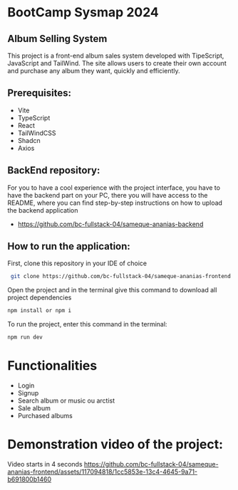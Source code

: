 # BootCamp Sysmap 2024
## Album Selling System
This project is a front-end album sales system developed with TipeScript, JavaScript and TailWind. The site allows users to create their own account and purchase any album they want, quickly and efficiently.

## Prerequisites:
- Vite
- TypeScript
- React
- TailWindCSS
- Shadcn
- Axios

## BackEnd repository:
For you to have a cool experience with the project interface, you have to have the backend part on your PC, there you will have access to the README, where you can find step-by-step instructions on how to upload the backend application
- https://github.com/bc-fullstack-04/sameque-ananias-backend

## How to run the application:
First, clone this repository in your IDE of choice
 ```bash
  git clone https://github.com/bc-fullstack-04/sameque-ananias-frontend
 ```
Open the project and in the terminal give this command to download all project dependencies
```bash
npm install or npm i
```
To run the project, enter this command in the terminal:
```bash
npm run dev
```
# Functionalities
- Login
- Signup
- Search album or music ou arctist
- Sale album
- Purchased albums
# Demonstration video of the project:
Video starts in 4 seconds
https://github.com/bc-fullstack-04/sameque-ananias-frontend/assets/117094818/1cc5853e-13c4-4645-9a71-b691800b1460


